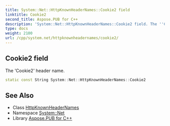 ```yaml
---
title: System::Net::HttpKnownHeaderNames::Cookie2 field
linktitle: Cookie2
second_title: Aspose.PUB for C++
description: 'System::Net::HttpKnownHeaderNames::Cookie2 field. The ''Cookie2'' header name in C++.'
type: docs
weight: 2100
url: /cpp/system.net/httpknownheadernames/cookie2/
---
```

## Cookie2 field


The 'Cookie2' header name.

```cpp
static const String System::Net::HttpKnownHeaderNames::Cookie2
```

## See Also

* Class [HttpKnownHeaderNames](../)
* Namespace [System::Net](../../)
* Library [Aspose.PUB for C++](../../../)
